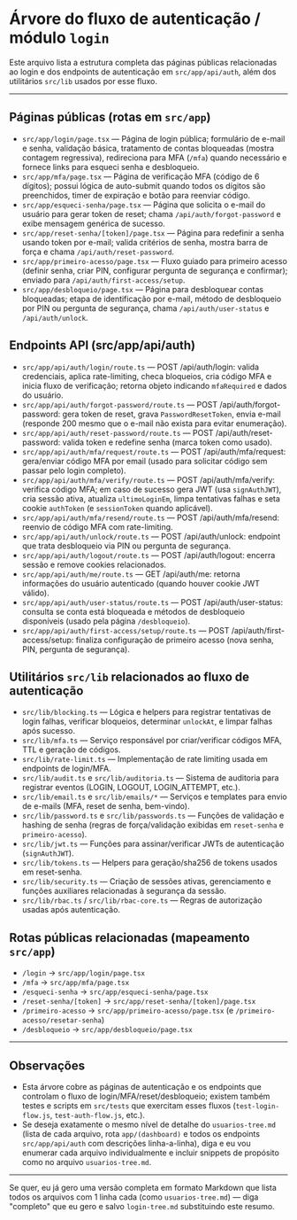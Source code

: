 # Árvore do fluxo de autenticação / módulo `login`

Este arquivo lista a estrutura completa das páginas públicas relacionadas ao login e dos endpoints de autenticação em `src/app/api/auth`, além dos utilitários `src/lib` usados por esse fluxo.

---

## Páginas públicas (rotas em `src/app`)

- `src/app/login/page.tsx` — Página de login pública; formulário de e-mail e senha, validação básica, tratamento de contas bloqueadas (mostra contagem regressiva), redireciona para MFA (`/mfa`) quando necessário e fornece links para esqueci senha e desbloqueio.
- `src/app/mfa/page.tsx` — Página de verificação MFA (código de 6 dígitos); possui lógica de auto-submit quando todos os dígitos são preenchidos, timer de expiração e botão para reenviar código.
- `src/app/esqueci-senha/page.tsx` — Página que solicita o e-mail do usuário para gerar token de reset; chama `/api/auth/forgot-password` e exibe mensagem genérica de sucesso.
- `src/app/reset-senha/[token]/page.tsx` — Página para redefinir a senha usando token por e-mail; valida critérios de senha, mostra barra de força e chama `/api/auth/reset-password`.
- `src/app/primeiro-acesso/page.tsx` — Fluxo guiado para primeiro acesso (definir senha, criar PIN, configurar pergunta de segurança e confirmar); enviado para `/api/auth/first-access/setup`.
- `src/app/desbloqueio/page.tsx` — Página para desbloquear contas bloqueadas; etapa de identificação por e-mail, método de desbloqueio por PIN ou pergunta de segurança, chama `/api/auth/user-status` e `/api/auth/unlock`.

## Endpoints API (src/app/api/auth)

- `src/app/api/auth/login/route.ts` — POST /api/auth/login: valida credenciais, aplica rate-limiting, checa bloqueios, cria código MFA e inicia fluxo de verificação; retorna objeto indicando `mfaRequired` e dados do usuário.
- `src/app/api/auth/forgot-password/route.ts` — POST /api/auth/forgot-password: gera token de reset, grava `PasswordResetToken`, envia e-mail (responde 200 mesmo que o e-mail não exista para evitar enumeração).
- `src/app/api/auth/reset-password/route.ts` — POST /api/auth/reset-password: valida token e redefine senha (marca token como usado).
- `src/app/api/auth/mfa/request/route.ts` — POST /api/auth/mfa/request: gera/enviar código MFA por email (usado para solicitar código sem passar pelo login completo).
- `src/app/api/auth/mfa/verify/route.ts` — POST /api/auth/mfa/verify: verifica código MFA; em caso de sucesso gera JWT (usa `signAuthJWT`), cria sessão ativa, atualiza `ultimoLoginEm`, limpa tentativas falhas e seta cookie `authToken` (e `sessionToken` quando aplicável).
- `src/app/api/auth/mfa/resend/route.ts` — POST /api/auth/mfa/resend: reenvio de código MFA com rate-limiting.
- `src/app/api/auth/unlock/route.ts` — POST /api/auth/unlock: endpoint que trata desbloqueio via PIN ou pergunta de segurança.
- `src/app/api/auth/logout/route.ts` — POST /api/auth/logout: encerra sessão e remove cookies relacionados.
- `src/app/api/auth/me/route.ts` — GET /api/auth/me: retorna informações do usuário autenticado (quando houver cookie JWT válido).
- `src/app/api/auth/user-status/route.ts` — POST /api/auth/user-status: consulta se conta está bloqueada e métodos de desbloqueio disponíveis (usado pela página `/desbloqueio`).
- `src/app/api/auth/first-access/setup/route.ts` — POST /api/auth/first-access/setup: finaliza configuração de primeiro acesso (nova senha, PIN, pergunta de segurança).

## Utilitários `src/lib` relacionados ao fluxo de autenticação

- `src/lib/blocking.ts` — Lógica e helpers para registrar tentativas de login falhas, verificar bloqueios, determinar `unlockAt`, e limpar falhas após sucesso.
- `src/lib/mfa.ts` — Serviço responsável por criar/verificar códigos MFA, TTL e geração de códigos.
- `src/lib/rate-limit.ts` — Implementação de rate limiting usada em endpoints de login/MFA.
- `src/lib/audit.ts` e `src/lib/auditoria.ts` — Sistema de auditoria para registrar eventos (LOGIN, LOGOUT, LOGIN_ATTEMPT, etc.).
- `src/lib/email.ts` e `src/lib/emails/*` — Serviços e templates para envio de e-mails (MFA, reset de senha, bem-vindo).
- `src/lib/password.ts` e `src/lib/passwords.ts` — Funções de validação e hashing de senha (regras de força/validação exibidas em `reset-senha` e `primeiro-acesso`).
- `src/lib/jwt.ts` — Funções para assinar/verificar JWTs de autenticação (`signAuthJWT`).
- `src/lib/tokens.ts` — Helpers para geração/sha256 de tokens usados em reset-senha.
- `src/lib/security.ts` — Criação de sessões ativas, gerenciamento e funções auxiliares relacionadas à segurança da sessão.
- `src/lib/rbac.ts` / `src/lib/rbac-core.ts` — Regras de autorização usadas após autenticação.

## Rotas públicas relacionadas (mapeamento `src/app`)

- `/login` → `src/app/login/page.tsx`
- `/mfa` → `src/app/mfa/page.tsx`
- `/esqueci-senha` → `src/app/esqueci-senha/page.tsx`
- `/reset-senha/[token]` → `src/app/reset-senha/[token]/page.tsx`
- `/primeiro-acesso` → `src/app/primeiro-acesso/page.tsx` (e `/primeiro-acesso/resetar-senha`)
- `/desbloqueio` → `src/app/desbloqueio/page.tsx`

---

## Observações

- Esta árvore cobre as páginas de autenticação e os endpoints que controlam o fluxo de login/MFA/reset/desbloqueio; existem também testes e scripts em `src/tests` que exercitam esses fluxos (`test-login-flow.js`, `test-auth-flow.js`, etc.).
- Se deseja exatamente o mesmo nível de detalhe do `usuarios-tree.md` (lista de cada arquivo, rota `app/(dashboard)` e todos os endpoints `src/app/api/auth` com descrições linha-a-linha), diga e eu vou enumerar cada arquivo individualmente e incluir snippets de propósito como no arquivo `usuarios-tree.md`.

---

Se quer, eu já gero uma versão completa em formato Markdown que lista todos os arquivos com 1 linha cada (como `usuarios-tree.md`) — diga "completo" que eu gero e salvo `login-tree.md` substituindo este resumo.
